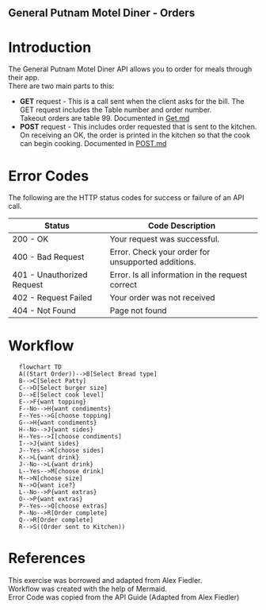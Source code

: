 ## General Putnam Motel Diner - Orders  

# Introduction

The General Putnam Motel Diner API allows you to order for meals through their app.  
There are two main parts to this:  
* **GET** request - This is a call sent when the client asks for the bill. The GET request includes the Table number and order number.   
Takeout orders are table 99.  Documented in [Get.md](https://github.com/RinaSol/student-showcase/blob/API_Project/GET.md)   
* **POST** request - This includes order requested that is sent to the kitchen.  
  On receiving an OK, the order is printed in the kitchen so that the cook can begin cooking. Documented in [POST.md](https://github.com/RinaSol/student-showcase/blob/API_Project/POST.md)

# Error Codes

The following are the HTTP status codes for success or failure of an API call. 

| Status | Code Description | 
| --- | --- |
| 200 - OK  | Your request was successful. |
| 400 - Bad Request | Error. Check your order for unsupported additions.|
| 401 - Unauthorized Request | Error. Is all information in the request correct  |
| 402 - Request Failed | Your order was not received  |
| 404 - Not Found  | Page not found|

# Workflow  

```mermaid
   flowchart TD
   A((Start Order))-->B[Select Bread type]
   B-->C[Select Patty]
   C-->D[Select burger size]
   D-->E[Select cook level]
   E-->F{want topping}
   F--No-->H{want condiments}
   F--Yes-->G[choose topping]
   G-->H{want condiments}
   H--No-->J{want sides}
   H--Yes-->I[choose condiments]
   I-->J{want sides}
   J--Yes-->K[choose sides]
   K-->L{want drink}
   J--No-->L{want drink}
   L--Yes-->M[choose drink]
   M-->N[choose size]
   N-->O{want ice?}
   L--No-->P{want extras}
   O-->P{want extras}
   P--Yes-->Q[choose extras]
   P--No-->R[Order complete]
   Q-->R[Order complete]
   R-->S((Order sent to Kitchen))
```

# References
This exercise was borrowed and adapted from Alex Fiedler.  
Workflow was created with the help of Mermaid.  
Error Code was copied from the API Guide (Adapted from Alex Fiedler)




   
  
